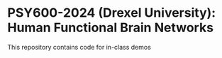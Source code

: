 # PSY600-2024 (Drexel University): Human Functional Brain Networks

This repository contains code for in-class demos
